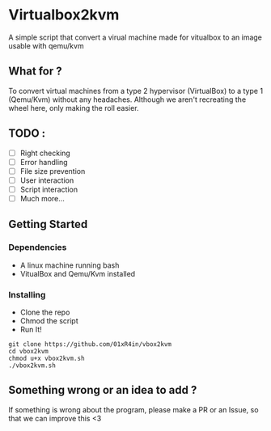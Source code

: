 # Virtualbox2kvm

A simple script that convert a virual machine made for vitualbox to an image usable with qemu/kvm

## What for ?

To convert virtual machines from a type 2 hypervisor (VirtualBox) to a type 1 (Qemu/Kvm) without any headaches. Although we aren't recreating the wheel here, only making the roll easier.

## TODO :
- [ ] Right checking
- [ ] Error handling
- [ ] File size prevention
- [ ] User interaction
- [ ] Script interaction
- [ ] Much more...

## Getting Started

### Dependencies

* A linux machine running bash
* VitualBox and Qemu/Kvm installed

### Installing

* Clone the repo
* Chmod the script
* Run It!
```
git clone https://github.com/01xR4in/vbox2kvm
cd vbox2kvm
chmod u+x vbox2kvm.sh
./vbox2kvm.sh
```

## Something wrong or an idea to add ?
If something is wrong about the program, please make a PR or an Issue, so that we can improve this <3


